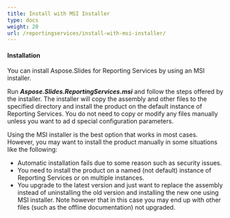 ```yaml
---
title: Install with MSI Installer
type: docs
weight: 20
url: /reportingservices/install-with-msi-installer/
---
```


#### **Installation**
You can install Aspose.Slides for Reporting Services by using an MSI installer. 

Run ***Aspose.Slides.ReportingServices.msi*** and follow the steps offered by the installer. The installer will copy the assembly and other files to the specified directory and install the product on the default instance of Reporting Services. You do not need to copy or modify any files manually unless you want to ad d special configuration parameters. 

Using the MSI installer is the best option that works in most cases. However, you may want to install the product manually in some situations like the following: 

- Automatic installation fails due to some reason such as security issues.
- You need to install the product on a named (not default) instance of Reporting Services or on multiple instances.
- You upgrade to the latest version and just want to replace the assembly instead of uninstalling the old version and installing the new one using MSI installer. Note however that in this case you may end up with other files (such as the offline documentation) not upgraded.
